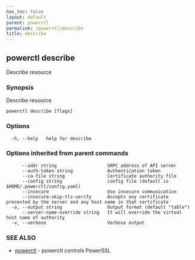 ```yaml
---
has_toc: false
layout: default
parent: powerctl
permalink: /powerctl/describe
title: describe
---
```

## powerctl describe

Describe resource

### Synopsis

Describe resource

```
powerctl describe [flags]
```

### Options

```
  -h, --help   help for describe
```

### Options inherited from parent commands

```
      --addr string                   GRPC address of API server
      --auth-token string             Authentication token
      --ca-file string                Certificate authority file
      --config string                 config file (default is $HOME/.powerctl/config.yaml)
      --insecure                      Use insecure communication
      --insecure-skip-tls-verify      Accepts any certificate presented by the server and any host name in that certificate
  -o, --output string                 Output format (default "table")
      --server-name-override string   It will override the virtual host name of authority
  -v, --verbose                       Verbose output
```

### SEE ALSO

* [powerctl](/powerctl)	 - powerctl controls PowerSSL
